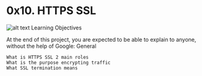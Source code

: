 # 0x10. HTTPS SSL
![alt text](https://s3.amazonaws.com/intranet-projects-files/holbertonschool-sysadmin_devops/276/FlhGPEK.png)
Learning Objectives

At the end of this project, you are expected to be able to explain to anyone, without the help of Google:
General

    What is HTTPS SSL 2 main roles
    What is the purpose encrypting traffic
    What SSL termination means
